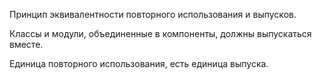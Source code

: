 Принцип эквивалентности повторного использования и выпусков.

Классы и модули, объединенные в компоненты, должны выпускаться вместе.

Единица повторного использования, есть единица выпуска.




